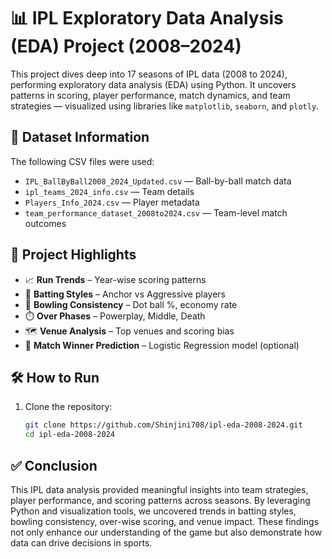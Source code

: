 # 📊 IPL Exploratory Data Analysis (EDA) Project (2008–2024)

This project dives deep into 17 seasons of IPL data (2008 to 2024), performing exploratory data analysis (EDA) using Python. It uncovers patterns in scoring, player performance, match dynamics, and team strategies — visualized using libraries like `matplotlib`, `seaborn`, and `plotly`.

## 📂 Dataset Information

The following CSV files were used:

- `IPL_BallByBall2008_2024_Updated.csv` — Ball-by-ball match data  
- `ipl_teams_2024_info.csv` — Team details  
- `Players_Info_2024.csv` — Player metadata  
- `team_performance_dataset_2008to2024.csv` — Team-level match outcomes

## 📌 Project Highlights

- 📈 **Run Trends** – Year-wise scoring patterns  
- 🏏 **Batting Styles** – Anchor vs Aggressive players  
- 🎯 **Bowling Consistency** – Dot ball %, economy rate  
- ⏱️ **Over Phases** – Powerplay, Middle, Death  
- 🗺️ **Venue Analysis** – Top venues and scoring bias  
- 🔮 **Match Winner Prediction** – Logistic Regression model (optional)


## 🛠️ How to Run

1. Clone the repository:
   ```bash
   git clone https://github.com/Shinjini708/ipl-eda-2008-2024.git
   cd ipl-eda-2008-2024

## ✅ Conclusion

This IPL data analysis provided meaningful insights into team strategies, player performance, and scoring patterns across seasons. By leveraging Python and visualization tools, we uncovered trends in batting styles, bowling consistency, over-wise scoring, and venue impact. These findings not only enhance our understanding of the game but also demonstrate how data can drive decisions in sports.
